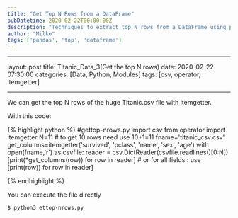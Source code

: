 ```yaml
---
title: "Get Top N Rows from a DataFrame"
pubDatetime: 2020-02-22T00:00:00Z
description: "Techniques to extract top N rows from a DataFrame using pandas."
author: "Milko"
tags: ['pandas', 'top', 'dataframe']
---
```


---
layout: post
title: Titanic_Data_3(Get the top N rows)
date: 2020-02-22 07:30:00
categories: [Data, Python, Modules]
tags: [csv, operator, itemgetter]

---


We can get the top N  rows of the huge Titanic.csv file with itemgetter.

With this  code:

{% highlight python %}
#gettop-nrows.py
import csv
from operator import itemgetter
N=11 # to get 10 rows need use 10+1=11
fname='titanic_csv.csv'
get_columns=itemgetter('survived', 'pclass', 'name', 'sex', 'age')
with open(fname,'r') as csvfile:
    reader = csv.DictReader(csvfile.readlines()[0:N])
    [print(*get_columns(row)) for row in reader]
     # or for all fields : use [print(row)) for row in reader]
     
{% endhighlight %}
    
You can execute the file directly 
```
$ python3 ettop-nrows.py

```

<script src="https://gist.github.com/Milko-R/30a87e6e900e6a4949db358442f03d19.js"></script>